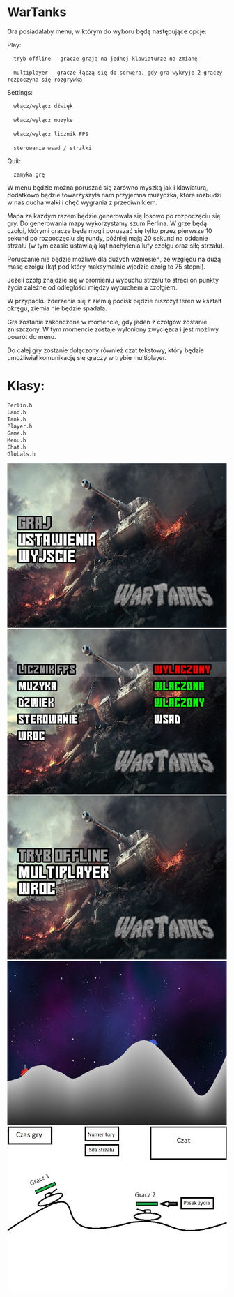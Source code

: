 # WarTanks

Gra posiadałaby menu, w którym do wyboru będą następujące opcje:

Play:

      tryb offline - gracze grają na jednej klawiaturze na zmianę
      
      multiplayer - gracze łączą się do serwera, gdy gra wykryje 2 graczy rozpoczyna się rozgrywka
      
      
Settings:

      włącz/wyłącz dźwięk
      
      włącz/wyłącz muzyke
      
      włącz/wyłącz licznik FPS
      
      sterowanie wsad / strzłki
      
Quit:

      zamyka grę
      
W menu będzie można poruszać się zarówno myszką jak i klawiaturą, dodatkowo będzie towarzyszyła nam przyjemna muzyczka, która rozbudzi w nas ducha walki i chęć wygrania z przeciwnikiem.

Mapa za każdym razem będzie generowała się losowo po rozpoczęciu się gry. Do generowania mapy wykorzystamy szum Perlina. W grze będą czołgi, którymi gracze będą mogli poruszać się tylko przez pierwsze 10 sekund po rozpoczęciu się rundy, później mają 20 sekund na oddanie strzału (w tym czasie ustawiają kąt nachylenia lufy czołgu oraz siłę strzału).

Poruszanie nie będzie możliwe dla dużych wzniesień, ze względu na dużą masę czołgu (kąt pod który maksymalnie wjedzie czołg to 75 stopni).

Jeżeli czołg znajdzie się w promieniu wybuchu strzału to straci on punkty życia zależne od odległości między wybuchem a czołgiem.

W przypadku zderzenia się z ziemią pocisk będzie niszczył teren w kształt okręgu, ziemia nie będzie spadała.

Gra zostanie zakończona w momencie, gdy jeden z czołgów zostanie zniszczony. W tym momencie zostaje wyłoniony zwycięzca i jest możliwy powrót do menu.

Do całej gry zostanie dołączony również czat tekstowy, który będzie umożliwiał komunikację się graczy w trybie multiplayer.

# Klasy:
```
Perlin.h
Land.h
Tank.h
Player.h
Game.h
Menu.h
Chat.h
Globals.h
``` 
![menu](/menu.png)
![ustawienia](/ustawienia.png)
![graj](/graj.png)
![gra](/gra2.png)
![gra](/gra.png)
